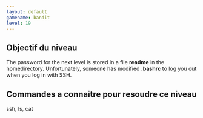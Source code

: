 ```yaml
---
layout: default
gamename: bandit
level: 19
---
```

Objectif du niveau
----------
The password for the next level is stored in a file **readme** in
the homedirectory. Unfortunately, someone has modified **.bashrc**
to log you out when you log in with SSH.

Commandes a connaitre pour resoudre ce niveau
-----------------------------------------
ssh, ls, cat

